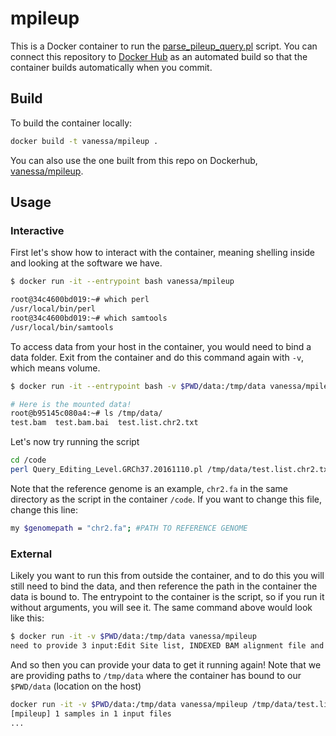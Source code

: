 # mpileup

This is a Docker container to run the [parse_pileup_query.pl](parse_pileup_query.pl)
script.  You can connect this repository to [Docker Hub](https://hub.docker.com/r/vanessa/mpileup/) as an automated build
so that the container builds automatically when you commit.

## Build

To build the container locally:

```bash
docker build -t vanessa/mpileup .
```

You can also use the one built from this repo on Dockerhub, [vanessa/mpileup](https://hub.docker.com/r/vanessa/mpileup/).

## Usage

### Interactive
First let's show how to interact with the container, meaning shelling inside
and looking at the software we have.

```bash
$ docker run -it --entrypoint bash vanessa/mpileup

root@34c4600bd019:~# which perl
/usr/local/bin/perl
root@34c4600bd019:~# which samtools
/usr/local/bin/samtools
```

To access data from your host in the container, you would need to bind a data folder.
Exit from the container and do this command again with `-v`, which means volume.

```bash
$ docker run -it --entrypoint bash -v $PWD/data:/tmp/data vanessa/mpileup

# Here is the mounted data!
root@b95145c080a4:~# ls /tmp/data/
test.bam  test.bam.bai	test.list.chr2.txt
```

Let's now try running the script

```bash
cd /code
perl Query_Editing_Level.GRCh37.20161110.pl /tmp/data/test.list.chr2.txt /tmp/data/test.bam /tmp/data/test.out
```

Note that the reference genome is an example, `chr2.fa` in the same directory as the script in the
container `/code`. If you want to change this file, change this line:

```bash
my $genomepath = "chr2.fa"; #PATH TO REFERENCE GENOME
```

### External
Likely you want to run this from outside the container, and to do this you will still need to bind the data,
and then reference the path in the container the data is bound to. The entrypoint to the container is the script, so if you run it without arguments,
you will see it. The same command above would look like this:

```bash
$ docker run -it -v $PWD/data:/tmp/data vanessa/mpileup
need to provide 3 input:Edit Site list, INDEXED BAM alignment file and output file name
```

And so then you can provide your data to get it running again! Note that we are providing paths to `/tmp/data`
where the container has bound to our `$PWD/data` (location on the host)

```bash
docker run -it -v $PWD/data:/tmp/data vanessa/mpileup /tmp/data/test.list.chr2.txt /tmp/data/test.bam /tmp/data/test.out
[mpileup] 1 samples in 1 input files
...
```

